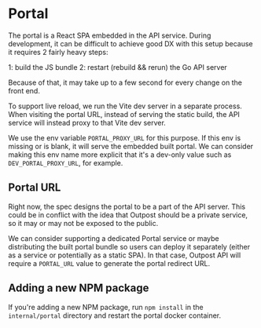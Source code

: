 # Portal

The portal is a React SPA embedded in the API service. During development, it can be difficult to achieve good DX with this setup because it requires 2 fairly heavy steps:

1: build the JS bundle
2: restart (rebuild && rerun) the Go API server

Because of that, it may take up to a few second for every change on the front end.

To support live reload, we run the Vite dev server in a separate process. When visiting the portal URL, instead of serving the static build, the API service will instead proxy to that Vite dev server.

We use the env variable `PORTAL_PROXY_URL` for this purpose. If this env is missing or is blank, it will serve the embedded built portal. We can consider making this env name more explicit that it's a dev-only value such as `DEV_PORTAL_PROXY_URL`, for example.

## Portal URL

Right now, the spec designs the portal to be a part of the API server. This could be in conflict with the idea that Outpost should be a private service, so it may or may not be exposed to the public.

We can consider supporting a dedicated Portal service or maybe distributing the built portal bundle so users can deploy it separately (either as a service or potentially as a static SPA). In that case, Outpost API will require a `PORTAL_URL` value to generate the portal redirect URL.


## Adding a new NPM package

If you're adding a new NPM package, run `npm install` in the `internal/portal` directory and restart the portal docker container.
